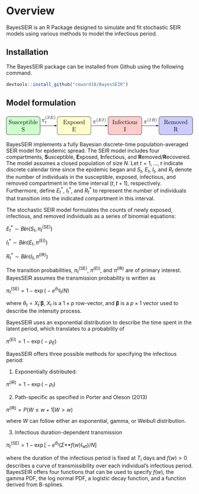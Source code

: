 
# Overview

BayesSEIR is an R Package designed to simulate and fit stochastic SEIR
models using various methods to model the infectious period.

## Installation

The BayesSEIR package can be installed from Github using the following
command.

``` r
devtools::install_github("ceward18/BayesSEIR")
```

## Model formulation

![SEIR](man/figures/README-statFramework-1.png)

BayesSEIR implements a fully Bayesian discrete-time population-averaged
SEIR model for epidemic spread. The SEIR model includes four
compartments, **S**usceptible, **E**xposed, **I**nfectious, and
**R**emoved/**R**ecovered. The model assumes a closed population of size
*N*. Let *t* = 1, ..., *τ* indicate discrete calendar time since the
epidemic began and *S*<sub>*t*</sub>, *E*<sub>*t*</sub>,
*I*<sub>*t*</sub>, and *R*<sub>*t*</sub> denote the number of
individuals in the susceptible, exposed, infectious, and removed
compartment in the time interval (*t*, *t* + 1\], respectively.
Furthermore, define *E*<sub>*t*</sub><sup>\*</sup>,
*I*<sub>*t*</sub><sup>\*</sup>, and *R*<sub>*t*</sub><sup>\*</sup> to
represent the number of individuals that transition into the indicated
compartment in this interval.

The stochastic SEIR model formulates the counts of newly exposed,
infectious, and removed individuals as a series of binomial equations:

*E*<sub>*t*</sub><sup>\*</sup> ∼ *B**i**n*(*S*<sub>*t*</sub>, *π*<sub>*t*</sub><sup>(SE)</sup>)

*I*<sub>*t*</sub><sup>\*</sup> ∼ *B**i**n*(*E*<sub>*t*</sub>, *π*<sup>(EI)</sup>)

*R*<sub>*t*</sub><sup>\*</sup> ∼ *B**i**n*(*I*<sub>*t*</sub>, *π*<sup>(IR)</sup>)

The transition probabilities, *π*<sub>*t*</sub><sup>(SE)</sup>,
*π*<sup>(EI)</sup>, and *π*<sup>(IR)</sup> are of primary interest.
BayesSEIR assumes the transmission probability is written as

*π*<sub>*t*</sub><sup>(SE)</sup> = 1 − exp ( − *e*<sup>*θ*<sub>*t*</sub></sup>*I*<sub>*t*</sub>/*N*)

where *θ*<sub>*t*</sub> = *X*<sub>*t*</sub>′**β**, *X*<sub>*t*</sub> is
a 1 × *p* row-vector, and **β** is a *p* × 1 vector used to describe the
intensity process.

BayesSEIR uses an exponential distribution to describe the time spent in
the latent period, which translates to a probability of

*π*<sup>(EI)</sup> = 1 − exp ( − *ρ*<sub>*E*</sub>)

BayesSEIR offers three possible methods for specifying the infectious
period:

1.  Exponentially distributed:

*π*<sup>(IR)</sup> = 1 − exp ( − *ρ*<sub>*I*</sub>)

2.  Path-specific as specified in Porter and Oleson (2013)

*π*<sup>(IR)</sup> = *P*(*W* ≤ *w* + 1\|*W* &gt; *w*)

where *W* can follow either an exponential, gamma, or Weibull
distribution.

3.  Infectious duration-dependent transmission

*π*<sub>*t*</sub><sup>(SE)</sup> = 1 − exp \[ − *e*<sup>*θ*<sub>*t*</sub></sup>(*Σ**f*(*w*)*I*<sub>wt</sub>)/*N*\]

where the duration of the infectious period is fixed at
*T*<sub>*I*</sub> days and *f*(*w*) &gt; 0 describes a curve of
transmissibility over each individual’s infectious period. BayesSEIR
offers four functions that can be used to specify *f*(*w*), the gamma
PDF, the log normal PDF, a logistic decay function, and a function
derived from B-splines.
